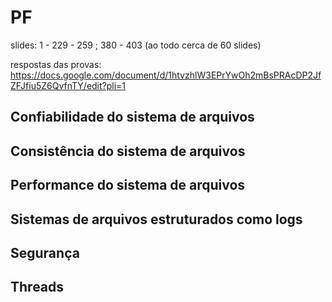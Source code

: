 # PF

slides: 1 - 229 - 259 ; 380 - 403 (ao todo cerca de 60 slides)

respostas das provas: https://docs.google.com/document/d/1htvzhlW3EPrYwOh2mBsPRAcDP2JfZFJfiu5Z6QvfnTY/edit?pli=1

## Confiabilidade do sistema de arquivos

## Consistência do sistema de arquivos

## Performance do sistema de arquivos

## Sistemas de arquivos estruturados como logs

## Segurança

## Threads
